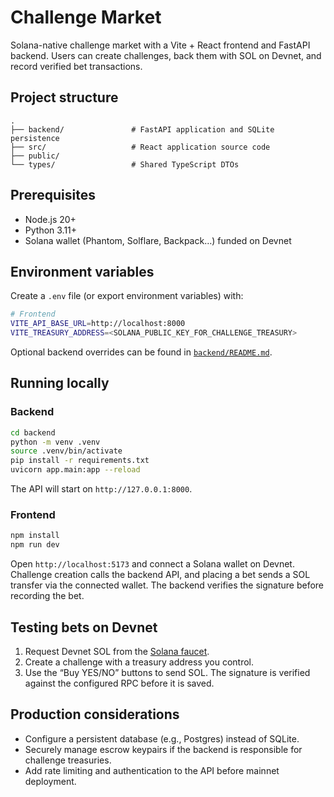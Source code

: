 # Challenge Market

Solana-native challenge market with a Vite + React frontend and FastAPI backend. Users can create challenges, back them with SOL on Devnet, and record verified bet transactions.

## Project structure

```
.
├── backend/               # FastAPI application and SQLite persistence
├── src/                   # React application source code
├── public/
└── types/                 # Shared TypeScript DTOs
```

## Prerequisites

- Node.js 20+
- Python 3.11+
- Solana wallet (Phantom, Solflare, Backpack…) funded on Devnet

## Environment variables

Create a `.env` file (or export environment variables) with:

```bash
# Frontend
VITE_API_BASE_URL=http://localhost:8000
VITE_TREASURY_ADDRESS=<SOLANA_PUBLIC_KEY_FOR_CHALLENGE_TREASURY>
```

Optional backend overrides can be found in [`backend/README.md`](backend/README.md).

## Running locally

### Backend

```bash
cd backend
python -m venv .venv
source .venv/bin/activate
pip install -r requirements.txt
uvicorn app.main:app --reload
```

The API will start on `http://127.0.0.1:8000`.

### Frontend

```bash
npm install
npm run dev
```

Open `http://localhost:5173` and connect a Solana wallet on Devnet. Challenge creation calls the backend API, and placing a bet sends a SOL transfer via the connected wallet. The backend verifies the signature before recording the bet.

## Testing bets on Devnet

1. Request Devnet SOL from the [Solana faucet](https://faucet.solana.com/).
2. Create a challenge with a treasury address you control.
3. Use the “Buy YES/NO” buttons to send SOL. The signature is verified against the configured RPC before it is saved.

## Production considerations

- Configure a persistent database (e.g., Postgres) instead of SQLite.
- Securely manage escrow keypairs if the backend is responsible for challenge treasuries.
- Add rate limiting and authentication to the API before mainnet deployment.
